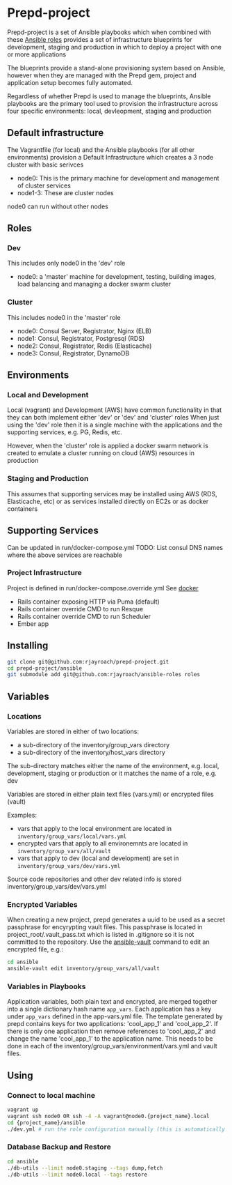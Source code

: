 # Prepd-project

Prepd-project is a set of Ansible playbooks which when combined with these
[Ansible roles](https://github.com/rjayroach/ansible-roles/) provides a set of infrastructure blueprints
for development, staging and production in which to deploy a project with one or more applications

The blueprints provide a stand-alone provisioning system based on Ansible, however
when they are managed with the Prepd gem, project and application setup becomes fully automated.

Regardless of whether Prepd is used to manage the blueprints, Ansible playbooks are the primary tool used to
provision the infrastructure across four specific environments: local, devleopment, staging and production


## Default infrastructure

The Vagrantfile (for local) and the Ansible playbooks (for all other environments) provision a Default Infrastructure
which creates a 3 node cluster with basic serivces

- node0: This is the primary machine for development and management of cluster services
- node1-3: These are cluster nodes

node0 can run without other nodes


## Roles

### Dev

This includes only node0 in the 'dev' role

- node0: a 'master' machine for development, testing, building images, load balancing and managing a docker swarm cluster

### Cluster

This includes node0 in the 'master' role

- node0: Consul Server, Registrator, Nginx (ELB)
- node1: Consul, Registrator, Postgresql (RDS)
- node2: Consul, Registrator, Redis (Elasticache)
- node3: Consul, Registrator, DynamoDB

## Environments

### Local and Development

Local (vagrant) and Development (AWS) have common functionality in that they can both implement either 'dev' or 'dev' and 'cluster' roles
When just using the 'dev' role then it is a single machine with the applications and the supporting services, e.g. PG, Redis, etc.

However, when the 'cluster' role is applied a docker swarm network is created to emulate a cluster running on cloud (AWS) resources in production


### Staging and Production

This assumes that supporting services may be installed using AWS (RDS, Elasticache, etc) or as services installed directly on EC2s or as docker
containers


## Supporting Services

Can be updated in run/docker-compose.yml
TODO: List consul DNS names where the above services are reachable

### Project Infrastructure

Project is defined in run/docker-compose.override.yml See [docker](https://docs.docker.com/compose/extends/)
- Rails container exposing HTTP via Puma (default)
- Rails container override CMD to run Resque
- Rails container override CMD to run Scheduler
- Ember app


## Installing

```bash
git clone git@github.com:rjayroach/prepd-project.git
cd prepd-project/ansible
git submodule add git@github.com:rjayroach/ansible-roles roles
```

## Variables

### Locations

Variables are stored in either of two locations:
- a sub-directory of the inventory/group_vars directory
- a sub-directory of the inventory/host_vars directory

The sub-directory matches either the name of the environment, e.g. local, development, staging or production
or it matches the name of a role, e.g. dev

Variables are stored in either plain text files (vars.yml) or encrypted files (vault)

Examples:
- vars that apply to the local environment are located in `inventory/group_vars/local/vars.yml`
- encrypted vars that apply to all environemnts are located in `inventory/group_vars/all/vault`
- vars that apply to dev (local and development) are set in `inventory/group_vars/dev/vars.yml`

Source code repositories and other dev related info is stored inventory/group_vars/dev/vars.yml

### Encrypted Variables

When creating a new project, prepd generates a uuid to be used as a secret passphrase for encyrypting vault files.
This passphrase is located in project_root/.vault_pass.txt which is listed in .gitignore so it is not committed to the repository.
Use the [ansible-vault](http://docs.ansible.com/ansible/playbooks_vault.html) command to edit an encrypted file, e.g.:

```bash
cd ansible
ansible-vault edit inventory/group_vars/all/vault
```

### Variables in Playbooks
Application variables, both plain text and encrypted, are merged together into a single dictionary hash name `app_vars`.
Each application has a key under `app_vars` defined in the app-vars.yml file.
The template generated by prepd contains keys for two applications: 'cool_app_1' and 'cool_app_2'.
If there is only one application then remove references to 'cool_app_2' and change the name 'cool_app_1'
to the application name.
This needs to be done in each of the inventory/group_vars/environment/vars.yml and vault files.


## Using

### Connect to local machine

```bash
vagrant up
vagrant ssh node0 OR ssh -4 -A vagrant@node0.{project_name}.local
cd {project_name}/ansible
./dev.yml # run the role configuration manually (this is automatically run when the machine is first created by Ansible)
```

### Database Backup and Restore

```bash
cd ansible
./db-utils --limit node0.staging --tags dump,fetch
./db-utils --limit node0.local --tags restore
```
